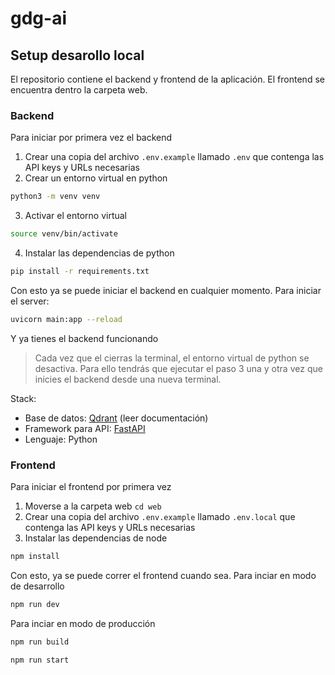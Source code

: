 # gdg-ai

## Setup desarollo local
El repositorio contiene el backend y frontend de la aplicación. El frontend se encuentra dentro la carpeta web. 
### Backend
Para iniciar por primera vez el backend
1. Crear una copia del archivo `.env.example` llamado `.env` que contenga las API keys y URLs necesarias
2. Crear un entorno virtual en python
```sh
python3 -m venv venv
```
3. Activar el entorno virtual 
```sh
source venv/bin/activate
```
4. Instalar las dependencias de python
```sh
pip install -r requirements.txt
```
Con esto ya se puede iniciar el backend en cualquier momento. Para iniciar el server:
```sh
uvicorn main:app --reload
```
Y ya tienes el backend funcionando
> Cada vez que el cierras la terminal, el entorno virtual de python se desactiva. Para ello tendrás que ejecutar el paso 3 una y otra vez que inicies el backend desde una nueva terminal.

Stack:
- Base de datos: [Qdrant](https://qdrant.tech/documentation/) (leer documentación)
- Framework para API: [FastAPI](https://qdrant.tech/documentation/)
- Lenguaje: Python

### Frontend
Para iniciar el frontend por primera vez
1. Moverse a la carpeta web `cd web`
2. Crear una copia del archivo `.env.example` llamado `.env.local` que contenga las API keys y URLs necesarias
3. Instalar las dependencias de node 
```sh
npm install
```
Con esto, ya se puede correr el frontend cuando sea. 
Para inciar en modo de desarrollo
```sh
npm run dev
```
Para inciar en modo de producción
```sh
npm run build
```
```sh
npm run start
```

